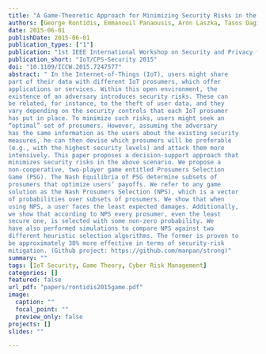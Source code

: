 ```yaml
---
title: "A Game-Theoretic Approach for Minimizing Security Risks in the Internet-of-Things"
authors: [George Rontidis, Emmanouil Panaousis, Aron Laszka, Tasos Dagiuklas, Pasquale Malacaria, Tansu Alpcan]
date: 2015-06-01
publishDate: 2015-06-01
publication_types: ["1"]
publication: "1st IEEE International Workshop on Security and Privacy for Internet of Things and Cyber-Physical Systems, in conjunction with IEEE ICC 2015"
publication_short: "IoT/CPS-Security 2015"
doi: "10.1109/ICCW.2015.7247577"
abstract: " In the Internet-of-Things (IoT), users might share
part of their data with different IoT prosumers, which offer
applications or services. Within this open environment, the
existence of an adversary introduces security risks. These can
be related, for instance, to the theft of user data, and they
vary depending on the security controls that each IoT prosumer
has put in place. To minimize such risks, users might seek an
“optimal” set of prosumers. However, assuming the adversary
has the same information as the users about the existing security
measures, he can then devise which prosumers will be preferable
(e.g., with the highest security levels) and attack them more
intensively. This paper proposes a decision-support approach that
minimizes security risks in the above scenario. We propose a
non-cooperative, two-player game entitled Prosumers Selection
Game (PSG). The Nash Equilibria of PSG determine subsets of
prosumers that optimize users’ payoffs. We refer to any game
solution as the Nash Prosumers Selection (NPS), which is a vector
of probabilities over subsets of prosumers. We show that when
using NPS, a user faces the least expected damages. Additionally,
we show that according to NPS every prosumer, even the least
secure one, is selected with some non-zero probability. We
have also performed simulations to compare NPS against two
different heuristic selection algorithms. The former is proven to
be approximately 38% more effective in terms of security-risk
mitigation. (Github project: https://github.com/manpan/strong)"
summary: ""
tags: [IoT Security, Game Theory, Cyber Risk Management]
categories: []
featured: false
url_pdf: "papers/rontidis2015game.pdf"
image:
  caption: ""
  focal_point: ""
  preview_only: false
projects: []
slides: ""

---
```

